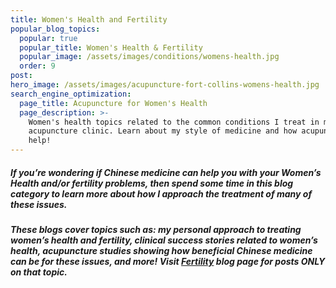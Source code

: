 ```yaml
---
title: Women's Health and Fertility
popular_blog_topics:
  popular: true
  popular_title: Women's Health & Fertility
  popular_image: /assets/images/conditions/womens-health.jpg
  order: 9
post:
hero_image: /assets/images/acupuncture-fort-collins-womens-health.jpg
search_engine_optimization:
  page_title: Acupuncture for Women's Health
  page_description: >-
    Women's health topics related to the common conditions I treat in my
    acupuncture clinic. Learn about my style of medicine and how acupuncture can
    help!
---
```


##### If you’re wondering if Chinese medicine can help you with your Women’s Health and/or fertility problems, then spend some time in this blog category to learn more about how I approach the treatment of many of these issues.

##### These blogs cover topics such as: my personal approach to treating women’s health and fertility, clinical success stories related to women’s health, acupuncture studies showing how beneficial Chinese medicine can be for these issues, and more! Visit [Fertility](/blog/category/fertility/) blog page for posts ONLY on that topic.